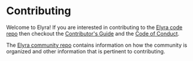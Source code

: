 <!--
{% comment %}
Copyright 2017-2025 Elyra Authors

Licensed under the Apache License, Version 2.0 (the "License");
you may not use this file except in compliance with the License.
You may obtain a copy of the License at

http://www.apache.org/licenses/LICENSE-2.0

Unless required by applicable law or agreed to in writing, software
distributed under the License is distributed on an "AS IS" BASIS,
WITHOUT WARRANTIES OR CONDITIONS OF ANY KIND, either express or implied.
See the License for the specific language governing permissions and
limitations under the License.
{% endcomment %}
-->

# Contributing

Welcome to Elyra! If you are interested in contributing to the [Elyra code repo](README.md)
then checkout the [Contributor's Guide](https://github.com/elyra-ai/community/blob/main/contributing.md) and
the [Code of Conduct](https://github.com/elyra-ai/community/blob/main/code-of-conduct.md).

The [Elyra community repo](https://github.com/elyra-ai/community) contains information on how the community
is organized and other information that is pertinent to contributing.
